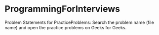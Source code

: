 # ProgrammingForInterviews

Problem Statements for PracticeProblems:
Search the problem name (file name) and open the practice problems on Geeks for Geeks. 
